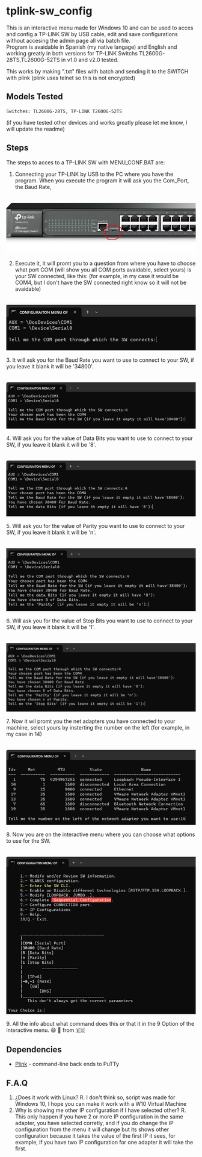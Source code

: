 # tplink-sw_config
 This is an interactive menu made for Windows 10 and can be used to acces and config a TP-LINK SW by USB cable, edit and save configurations without accesing the admin page all via batch file.  
 Program is avaidable in Spanish (my native langage) and English and working greatly in both versions for TP-LINK Switchs TL2600G-28TS,TL2600G-52TS in v1.0 and v2.0 tested.
 
 This works by making ".txt" files with batch and sending it to the SWITCH with plink (plink uses telnet so this is not encrypted)


## Models Tested

    Switches: TL2600G-28TS, TP-LINK T2600G-52TS
	
(if you have tested other devices and works greatly please let me know, I will update the readme)

## Steps
The steps to acces to a TP-LINK SW with MENU_CONF.BAT are:

1. Connecting your TP-LINK by USB to the PC where you have the program.
When you execute the program it will ask you the Com_Port, the Baud Rate,

<p align="center">
    <img src="assets/front-sw.JPG" alt="Front of the Switch" style="margin-top: 20px;">
</p>

2. Execute it, it will promt you to a question from where you have to choose what port COM (will show you all COM ports avaidable, select yours) is your SW connected, like this:
(for example, in my case it would be COM4, but I don't have the SW connected right know so it will not be avaidable)

<p align="center">
    <img src="assets/1.png" alt="Terminal" style="margin-top: 20px;">
</p>
3. It will ask you for the Baud Rate you want to use to connect to your SW, if you leave it blank it will be '34800'.
<p align="center">
    <img src="assets/3.png" alt="Terminal" style="margin-top: 20px;">
</p>
4. Will ask you for the value of Data Bits you want to use to connect to your SW, if you leave it blank it will be '8'.
<p align="center">
    <img src="assets/4.png" alt="Terminal" style="margin-top: 20px;">
</p>
5. Will ask you for the value of Parity you want to use to connect to your SW, if you leave it blank it will be 'n'.
<p align="center">
    <img src="assets/5.png" alt="Terminal" style="margin-top: 20px;">
</p>
6. Will ask you for the value of Stop Bits you want to use to connect to your SW, if you leave it blank it will be '1'.
<p align="center">
    <img src="assets/6.png" alt="Terminal" style="margin-top: 20px;">
</p>
7. Now it wil promt you the net adapters you have connected to your machine, select yours  by insterting the number on the left (for example, in my case in 14)
<p align="center">
    <img src="assets/7.png" alt="Terminal" style="margin-top: 20px;">
</p>
8. Now you are on the interactive menu where you can choose what options to use for the SW.
<p align="center">
    <img src="assets/8.png" alt="Terminal" style="margin-top: 20px;">
</p>
9. All the info about what command does this or that it in the 9 Option of the interactive menu. 😄
💖 from 🇪🇸

## Dependencies

* [Plink](https://www.chiark.greenend.org.uk/~sgtatham/putty/latest.html) - command-line back ends to PuTTy

## F.A.Q
1. ¿Does it work with Linux?
R. I don't think so, script was made for Windows 10, I hope you can make it work with a W10 Virtual Machine
2. Why is showing me other IP configuration if I have selected other?
R. This only happen if you have 2 or more IP configuration in the same adapter, you have selected corretly, and if you do change the IP configuration from the menu it will change but its shows other configuration because it takes the value of the first IP it sees, for example, if you have two IP configuration for one adapter it will take the first.
